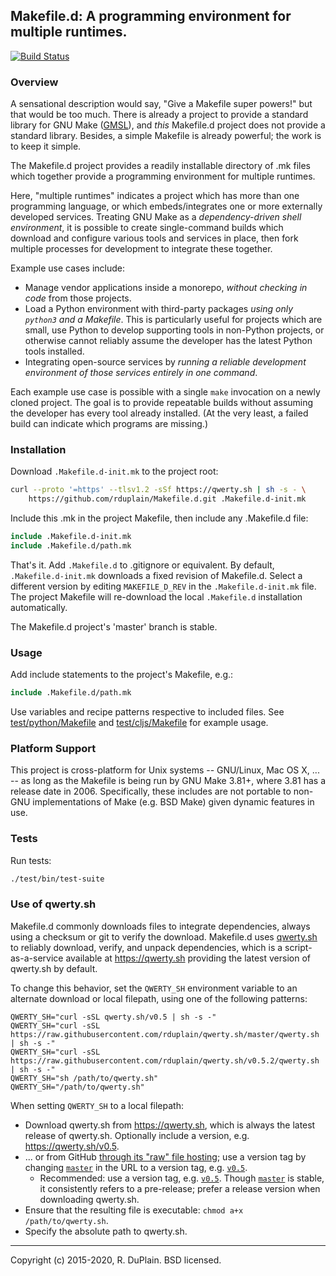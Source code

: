 ## Makefile.d: A programming environment for multiple runtimes.

[![Build Status][build]](https://travis-ci.org/rduplain/Makefile.d)


### Overview

A sensational description would say, "Give a Makefile super powers!" but that
would be too much. There is already a project to provide a standard library for
GNU Make ([GMSL](https://gmsl.sourceforge.io/)), and _this_ Makefile.d project
does not provide a standard library. Besides, a simple Makefile is already
powerful; the work is to keep it simple.

The Makefile.d project provides a readily installable directory of .mk files
which together provide a programming environment for multiple runtimes.

Here, "multiple runtimes" indicates a project which has more than one
programming language, or which embeds/integrates one or more externally
developed services. Treating GNU Make as a _dependency-driven shell
environment_, it is possible to create single-command builds which download and
configure various tools and services in place, then fork multiple processes for
development to integrate these together.

Example use cases include:

* Manage vendor applications inside a monorepo, _without checking in code_
  from those projects.
* Load a Python environment with third-party packages _using only `python3` and
  a Makefile_. This is particularly useful for projects which are small, use
  Python to develop supporting tools in non-Python projects, or otherwise
  cannot reliably assume the developer has the latest Python tools installed.
* Integrating open-source services by _running a reliable development
  environment of those services entirely in one command_.

Each example use case is possible with a single `make` invocation on a newly
cloned project. The goal is to provide repeatable builds without assuming the
developer has every tool already installed. (At the very least, a failed build
can indicate which programs are missing.)


### Installation

Download `.Makefile.d-init.mk` to the project root:

```bash
curl --proto '=https' --tlsv1.2 -sSf https://qwerty.sh | sh -s - \
    https://github.com/rduplain/Makefile.d.git .Makefile.d-init.mk
```

Include this .mk in the project Makefile, then include any .Makefile.d file:

```Makefile
include .Makefile.d-init.mk
include .Makefile.d/path.mk
```

That's it. Add `.Makefile.d` to .gitignore or equivalent. By default,
`.Makefile.d-init.mk` downloads a fixed revision of Makefile.d. Select a
different version by editing `MAKEFILE_D_REV` in the `.Makefile.d-init.mk`
file. The project Makefile will re-download the local `.Makefile.d`
installation automatically.

The Makefile.d project's 'master' branch is stable.


### Usage

Add include statements to the project's Makefile, e.g.:

```Makefile
include .Makefile.d/path.mk
```

Use variables and recipe patterns respective to included files. See
[test/python/Makefile](test/python/Makefile) and
[test/cljs/Makefile](test/cljs/Makefile) for example usage.


### Platform Support

This project is cross-platform for Unix systems -- GNU/Linux, Mac OS X, ... --
as long as the Makefile is being run by GNU Make 3.81+, where 3.81 has a
release date in 2006. Specifically, these includes are not portable to non-GNU
implementations of Make (e.g. BSD Make) given dynamic features in use.


### Tests

Run tests:

```sh
./test/bin/test-suite
```


### Use of qwerty.sh

Makefile.d commonly downloads files to integrate dependencies, always using a
checksum or git to verify the download. Makefile.d uses [qwerty.sh][qwerty.sh
home] to reliably download, verify, and unpack dependencies, which is a
script-as-a-service available at https://qwerty.sh providing the latest version
of qwerty.sh by default.

To change this behavior, set the `QWERTY_SH` environment variable to an
alternate download or local filepath, using one of the following patterns:

```
QWERTY_SH="curl -sSL qwerty.sh/v0.5 | sh -s -"
QWERTY_SH="curl -sSL https://raw.githubusercontent.com/rduplain/qwerty.sh/master/qwerty.sh | sh -s -"
QWERTY_SH="curl -sSL https://raw.githubusercontent.com/rduplain/qwerty.sh/v0.5.2/qwerty.sh | sh -s -"
QWERTY_SH="sh /path/to/qwerty.sh"
QWERTY_SH="/path/to/qwerty.sh"
```

When setting `QWERTY_SH` to a local filepath:

* Download qwerty.sh from <https://qwerty.sh>, which is always the latest
  release of qwerty.sh. Optionally include a version,
  e.g. <https://qwerty.sh/v0.5>.
* ... or from GitHub [through its "raw" file hosting][raw]; use a version tag
  by changing [`master`][raw] in the URL to a version tag, e.g. [`v0.5`][raw
  v].
  * Recommended: use a version tag, e.g. [`v0.5`][raw v]. Though
    [`master`][raw] is stable, it consistently refers to a pre-release; prefer
    a release version when downloading qwerty.sh.
* Ensure that the resulting file is executable: `chmod a+x /path/to/qwerty.sh`.
* Specify the absolute path to qwerty.sh.

[qwerty.sh home]: https://github.com/rduplain/qwerty.sh
[raw v]: https://raw.githubusercontent.com/rduplain/qwerty.sh/v0.5/qwerty.sh
[raw]: https://raw.githubusercontent.com/rduplain/qwerty.sh/master/qwerty.sh


---

[build]: https://travis-ci.org/rduplain/Makefile.d.svg?branch=master

Copyright (c) 2015-2020, R. DuPlain. BSD licensed.
